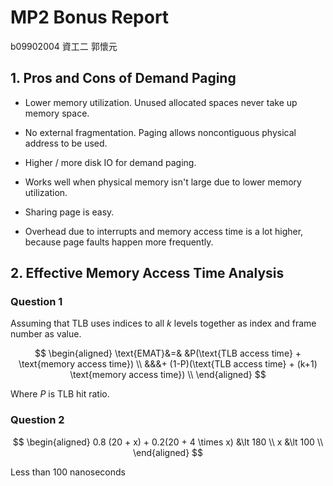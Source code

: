 # MP2 Bonus Report

b09902004 資工二 郭懷元

## 1.  Pros and Cons of Demand Paging

- Lower memory utilization. Unused allocated spaces never take up memory space.

- No external fragmentation. Paging allows noncontiguous physical address to be used. 

- Higher / more disk IO for demand paging.

- Works well when physical memory isn't large due to lower memory utilization.

- Sharing page is easy.

- Overhead due to interrupts and memory access time is a lot higher, because page faults happen more frequently.

## 2. Effective Memory Access Time Analysis

### Question 1

Assuming that TLB uses indices to all $k$ levels together as index and frame number as value.

$$
\begin{aligned}
\text{EMAT}&=& &P(\text{TLB access time} + \text{memory access time}) \\
&&&+ (1-P)(\text{TLB access time} + (k+1) \text{memory access time}) \\
\end{aligned}
$$

Where $P$ is TLB hit ratio.

### Question 2

$$
\begin{aligned}
0.8 (20 + x) + 0.2(20 + 4 \times x) &\lt 180 \\
x &\lt 100 \\
\end{aligned}
$$

Less than 100 nanoseconds
